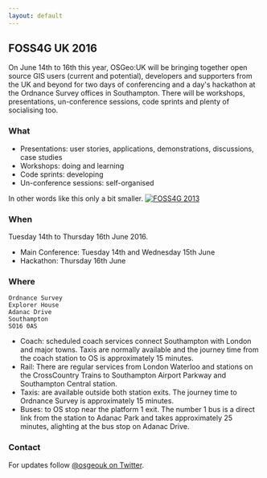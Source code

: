 ```yaml
---
layout: default
---
```

## FOSS4G UK 2016

On June 14th to 16th this year, OSGeo:UK will be bringing together open source GIS users (current and potential), developers and supporters from the UK and beyond for two days of conferencing and a day's hackathon at the Ordnance Survey offices in Southampton. There will be workshops, presentations, un-conference sessions, code sprints and plenty of socialising too.

### What
* Presentations: user stories, applications, demonstrations, discussions, case studies
* Workshops: doing and learning
* Code sprints: developing
* Un-conference sessions: self-organised

In other words like this only a bit smaller.
[![FOSS4G 2013](https://farm4.staticflickr.com/3701/9904213276_5878810d5b_b.jpg)](https://www.flickr.com/photos/spacedman/9904213276/in/pool-foss4g/"Banner")

### When

Tuesday 14th to Thursday 16th June 2016.

* Main Conference: Tuesday 14th and Wednesday 15th June
* Hackathon: Thursday 16th June

### Where

    Ordnance Survey
    Explorer House
    Adanac Drive
    Southampton
    SO16 0AS
    
* Coach: scheduled coach services connect Southampton with London and major towns. Taxis are normally available and the journey time from the coach station to OS is approximately 15 minutes.
* Rail: There are regular services from London Waterloo and stations on the CrossCountry Trains to Southampton Airport Parkway and Southampton Central station.
* Taxis: are available outside both station exits. The journey time to Ordnance Survey is approximately 15 minutes.
* Buses: to OS stop near the platform 1 exit. The number 1 bus is a direct link from the station to Adanac Park and takes approximately 25 minutes, alighting at the bus stop on Adanac Drive.

### Contact

For updates follow [@osgeouk on Twitter](https://twitter.com/osgeouk).

